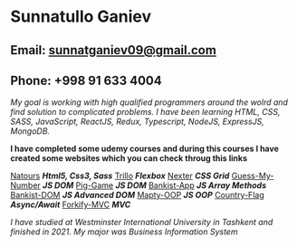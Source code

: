 # Sunnatullo Ganiev

## Email: sunnatganiev09@gmail.com
## Phone: +998 91 633 4004

*My goal is working with high qualified programmers around 
the wolrd and find solution to complicated problems. I have been learning 
HTML, CSS, SASS, JavaScript, ReactJS, Redux, Typescript, NodeJS, ExpressJS, MongoDB.*

**I have completed some udemy courses and during this courses 
I have created some websites which you can check throug this links**

[Natours](https://github.com/sunnatganiev/natours) ***Html5, Css3, Sass***
[Trillo](https://github.com/sunnatganiev/Trillo) ***Flexbox***
[Nexter](https://github.com/sunnatganiev/Nexter) ***CSS Grid***
[Guess-My-Number](https://github.com/sunnatganiev/guess-my-number) ***JS DOM***
[Pig-Game](https://github.com/sunnatganiev/pig-game) ***JS DOM***
[Bankist-App](https://github.com/sunnatganiev/bankist-app) ***JS Array Methods***
[Bankist-DOM](https://github.com/sunnatganiev/bankist-advanced-DOM) ***JS Advanced DOM***
[Mapty-OOP](https://github.com/sunnatganiev/OOP-Mapty) ***JS OOP***
[Country-Flag](https://github.com/sunnatganiev/country-flag-async-await) ***Async/Await***
[Forkify-MVC](https://github.com/sunnatganiev/forkify) ***MVC***

*I have studied at Westminster International University in Tashkent and finished in 2021. 
My major was Business Information System*
